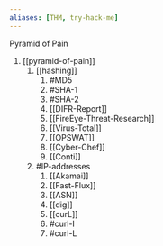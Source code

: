 ```yaml
---
aliases: [THM, try-hack-me]
---
```


Pyramid of Pain
1. [[pyramid-of-pain]] 
	1. [[hashing]]
		1. #MD5
		2. #SHA-1 
		3. #SHA-2 
		4. [[DIFR-Report]]
		5. [[FireEye-Threat-Research]]
		6. [[Virus-Total]] 
		7. [[OPSWAT]]  
		8. [[Cyber-Chef]]
		9. [[Conti]]
	2. #IP-addresses 
		1. [[Akamai]]
		2. [[Fast-Flux]]
		3. [[ASN]] 
		4. [[dig]]
		5. [[curL]]
		6. #curl-I 
		7. #curl-L 
